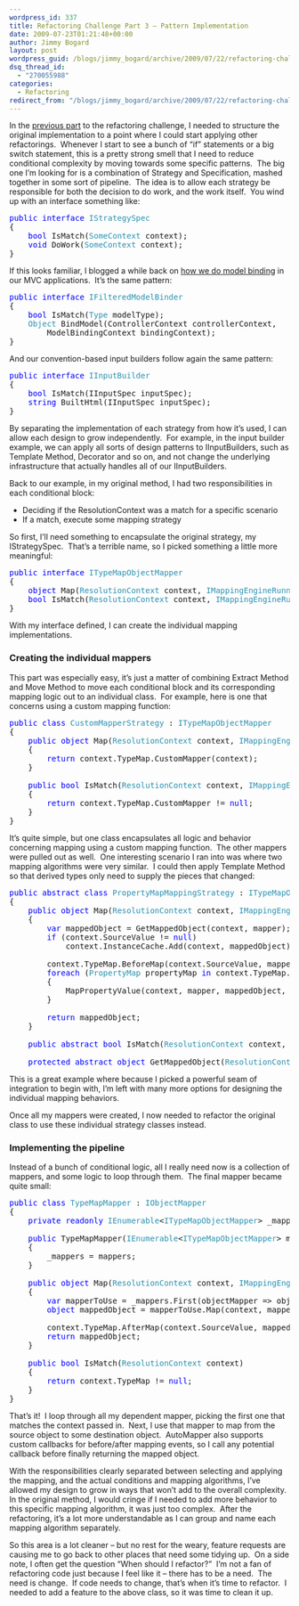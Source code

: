```yaml
---
wordpress_id: 337
title: Refactoring Challenge Part 3 – Pattern Implementation
date: 2009-07-23T01:21:48+00:00
author: Jimmy Bogard
layout: post
wordpress_guid: /blogs/jimmy_bogard/archive/2009/07/22/refactoring-challenge-part-3-pattern-implementation.aspx
dsq_thread_id:
  - "270055988"
categories:
  - Refactoring
redirect_from: "/blogs/jimmy_bogard/archive/2009/07/22/refactoring-challenge-part-3-pattern-implementation.aspx/"
---
```

In the [previous part](http://www.lostechies.com/blogs/jimmy_bogard/archive/2009/07/08/refactoring-challenge-part-2-preparation.aspx) to the refactoring challenge, I needed to structure the original implementation to a point where I could start applying other refactorings.&#160; Whenever I start to see a bunch of “if” statements or a big switch statement, this is a pretty strong smell that I need to reduce conditional complexity by moving towards some specific patterns.&#160; The big one I’m looking for is a combination of Strategy and Specification, mashed together in some sort of pipeline.&#160; The idea is to allow each strategy be responsible for both the decision to do work, and the work itself.&#160; You wind up with an interface something like:

<pre><span style="color: blue">public interface </span><span style="color: #2b91af">IStrategySpec
</span>{
    <span style="color: blue">bool </span>IsMatch(<span style="color: #2b91af">SomeContext </span>context);
    <span style="color: blue">void </span>DoWork(<span style="color: #2b91af">SomeContext </span>context);
}</pre>

[](http://11011.net/software/vspaste)

If this looks familiar, I blogged a while back on [how we do model binding](http://www.lostechies.com/blogs/jimmy_bogard/archive/2009/03/17/a-better-model-binder.aspx) in our MVC applications.&#160; It’s the same pattern:

<pre><span style="color: blue">public interface </span><span style="color: #2b91af">IFilteredModelBinder
</span>{
    <span style="color: blue">bool </span>IsMatch(<span style="color: #2b91af">Type </span>modelType);
    <span style="color: #2b91af">Object </span>BindModel(ControllerContext controllerContext, 
        ModelBindingContext bindingContext);
}</pre>

[](http://11011.net/software/vspaste)

And our convention-based input builders follow again the same pattern:

<pre><span style="color: blue">public interface </span><span style="color: #2b91af">IInputBuilder
</span>{
    <span style="color: blue">bool </span>IsMatch(IInputSpec inputSpec);
    <span style="color: blue">string </span>BuiltHtml(IInputSpec inputSpec);
}</pre>

[](http://11011.net/software/vspaste)

By separating the implementation of each strategy from how it’s used, I can allow each design to grow independently.&#160; For example, in the input builder example, we can apply all sorts of design patterns to IInputBuilders, such as Template Method, Decorator and so on, and not change the underlying infrastructure that actually handles all of our IInputBuilders.

Back to our example, in my original method, I had two responsibilities in each conditional block:

  * Deciding if the ResolutionContext was a match for a specific scenario
  * If a match, execute some mapping strategy

So first, I’ll need something to encapsulate the original strategy, my IStrategySpec.&#160; That’s a terrible name, so I picked something a little more meaningful:

<pre><span style="color: blue">public interface </span><span style="color: #2b91af">ITypeMapObjectMapper
</span>{
    <span style="color: blue">object </span>Map(<span style="color: #2b91af">ResolutionContext </span>context, <span style="color: #2b91af">IMappingEngineRunner </span>mapper);
    <span style="color: blue">bool </span>IsMatch(<span style="color: #2b91af">ResolutionContext </span>context, <span style="color: #2b91af">IMappingEngineRunner </span>mapper);
}</pre>

[](http://11011.net/software/vspaste)

With my interface defined, I can create the individual mapping implementations.

### Creating the individual mappers

This part was especially easy, it’s just a matter of combining Extract Method and Move Method to move each conditional block and its corresponding mapping logic out to an individual class.&#160; For example, here is one that concerns using a custom mapping function:

<pre><span style="color: blue">public class </span><span style="color: #2b91af">CustomMapperStrategy </span>: <span style="color: #2b91af">ITypeMapObjectMapper
</span>{
    <span style="color: blue">public object </span>Map(<span style="color: #2b91af">ResolutionContext </span>context, <span style="color: #2b91af">IMappingEngineRunner </span>mapper)
    {
        <span style="color: blue">return </span>context.TypeMap.CustomMapper(context);
    }

    <span style="color: blue">public bool </span>IsMatch(<span style="color: #2b91af">ResolutionContext </span>context, <span style="color: #2b91af">IMappingEngineRunner </span>mapper)
    {
        <span style="color: blue">return </span>context.TypeMap.CustomMapper != <span style="color: blue">null</span>;
    }
}</pre>

[](http://11011.net/software/vspaste)

It’s quite simple, but one class encapsulates all logic and behavior concerning mapping using a custom mapping function.&#160; The other mappers were pulled out as well.&#160; One interesting scenario I ran into was where two mapping algorithms were very similar.&#160; I could then apply Template Method so that derived types only need to supply the pieces that changed:

<pre><span style="color: blue">public abstract class </span><span style="color: #2b91af">PropertyMapMappingStrategy </span>: <span style="color: #2b91af">ITypeMapObjectMapper
</span>{
    <span style="color: blue">public object </span>Map(<span style="color: #2b91af">ResolutionContext </span>context, <span style="color: #2b91af">IMappingEngineRunner </span>mapper)
    {
        <span style="color: blue">var </span>mappedObject = GetMappedObject(context, mapper);
        <span style="color: blue">if </span>(context.SourceValue != <span style="color: blue">null</span>)
            context.InstanceCache.Add(context, mappedObject);

        context.TypeMap.BeforeMap(context.SourceValue, mappedObject);
        <span style="color: blue">foreach </span>(<span style="color: #2b91af">PropertyMap </span>propertyMap <span style="color: blue">in </span>context.TypeMap.GetPropertyMaps())
        {
            MapPropertyValue(context, mapper, mappedObject, propertyMap);
        }

        <span style="color: blue">return </span>mappedObject;
    }

    <span style="color: blue">public abstract bool </span>IsMatch(<span style="color: #2b91af">ResolutionContext </span>context, <span style="color: #2b91af">IMappingEngineRunner </span>mapper);

    <span style="color: blue">protected abstract object </span>GetMappedObject(<span style="color: #2b91af">ResolutionContext </span>context, <span style="color: #2b91af">IMappingEngineRunner </span>mapper);</pre>

[](http://11011.net/software/vspaste)

This is a great example where because I picked a powerful seam of integration to begin with, I’m left with many more options for designing the individual mapping behaviors.

Once all my mappers were created, I now needed to refactor the original class to use these individual strategy classes instead.

### Implementing the pipeline

Instead of a bunch of conditional logic, all I really need now is a collection of mappers, and some logic to loop through them.&#160; The final mapper became quite small:

<pre><span style="color: blue">public class </span><span style="color: #2b91af">TypeMapMapper </span>: <span style="color: #2b91af">IObjectMapper
</span>{
    <span style="color: blue">private readonly </span><span style="color: #2b91af">IEnumerable</span>&lt;<span style="color: #2b91af">ITypeMapObjectMapper</span>&gt; _mappers;

    <span style="color: blue">public </span>TypeMapMapper(<span style="color: #2b91af">IEnumerable</span>&lt;<span style="color: #2b91af">ITypeMapObjectMapper</span>&gt; mappers)
    {
        _mappers = mappers;
    }

    <span style="color: blue">public object </span>Map(<span style="color: #2b91af">ResolutionContext </span>context, <span style="color: #2b91af">IMappingEngineRunner </span>mapper)
    {
        <span style="color: blue">var </span>mapperToUse = _mappers.First(objectMapper =&gt; objectMapper.IsMatch(context, mapper));
        <span style="color: blue">object </span>mappedObject = mapperToUse.Map(context, mapper);

        context.TypeMap.AfterMap(context.SourceValue, mappedObject);
        <span style="color: blue">return </span>mappedObject;
    }

    <span style="color: blue">public bool </span>IsMatch(<span style="color: #2b91af">ResolutionContext </span>context)
    {
        <span style="color: blue">return </span>context.TypeMap != <span style="color: blue">null</span>;
    }
}</pre>

[](http://11011.net/software/vspaste)

That’s it!&#160; I loop through all my dependent mapper, picking the first one that matches the context passed in.&#160; Next, I use that mapper to map from the source object to some destination object.&#160; AutoMapper also supports custom callbacks for before/after mapping events, so I call any potential callback before finally returning the mapped object.

With the responsibilities clearly separated between selecting and applying the mapping, and the actual conditions and mapping algorithms, I’ve allowed my design to grow in ways that won’t add to the overall complexity.&#160; In the original method, I would cringe if I needed to add more behavior to this specific mapping algorithm, it was just too complex.&#160; After the refactoring, it’s a lot more understandable as I can group and name each mapping algorithm separately.

So this area is a lot cleaner – but no rest for the weary, feature requests are causing me to go back to other places that need some tidying up.&#160; On a side note, I often get the question “When should I refactor?”&#160; I’m not a fan of refactoring code just because I feel like it – there has to be a need.&#160; The need is change.&#160; If code needs to change, that’s when it’s time to refactor.&#160; I needed to add a feature to the above class, so it was time to clean it up.